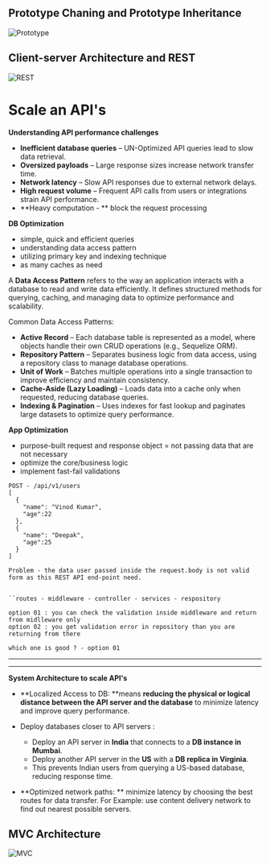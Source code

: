 ## Prototype Chaning and Prototype Inheritance

![Prototype](/image/1.png)

## Client-server Architecture and REST

![REST](/image/2.png)

# Scale an API's

**Understanding API performance challenges**

- **Inefficient database queries** – UN-Optimized API queries lead to slow data retrieval.
- **Oversized payloads** – Large response sizes increase network transfer time.
- **Network latency** – Slow API responses due to external network delays.
- **High request volume** – Frequent API calls from users or integrations strain API performance.
- **Heavy computation - ** block the request processing

**DB Optimization**

- simple, quick and efficient queries
- understanding data access pattern
- utilizing primary key and indexing technique
- as many caches as need

A **Data Access Pattern** refers to the way an application interacts with a database to read and write data efficiently. It defines structured methods for querying, caching, and managing data to optimize performance and scalability.

Common Data Access Patterns:

- **Active Record** – Each database table is represented as a model, where objects handle their own CRUD operations (e.g., Sequelize ORM).
- **Repository Pattern** – Separates business logic from data access, using a repository class to manage database operations.
- **Unit of Work** – Batches multiple operations into a single transaction to improve efficiency and maintain consistency.
- **Cache-Aside (Lazy Loading)** – Loads data into a cache only when requested, reducing database queries.
- **Indexing & Pagination** – Uses indexes for fast lookup and paginates large datasets to optimize query performance.

**App Optimization**

- purpose-built request and response object = not passing data that are not necessary
- optimize the core/business logic
- implement fast-fail validations

```
POST - /api/v1/users
[
  {
    "name": "Vinod Kumar",
    "age":22
  },
  {
    "name": "Deepak",
    "age":25
  }
]

Problem - the data user passed inside the request.body is not valid form as this REST API end-point need.


`﻿`routes - middleware - controller - services - respository

option 01 : you can check the validation inside middleware and return from midlleware only
option 02 : you get validation error in repository than you are returning from there

which one is good ? - option 01

```

---

---

**System Architecture to scale API's**

- **Localized Access to DB: **means **reducing the physical or logical distance between the API server and the database** to minimize latency and improve query performance.

- Deploy databases closer to API servers :

  - Deploy an API server in **India** that connects to a **DB instance in Mumbai**.
  - Deploy another API server in the **US** with a **DB replica in Virginia**.
  - This prevents Indian users from querying a US-based database, reducing response time.

- **Optimized network paths: ** minimize latency by choosing the best routes for data transfer.
  For Example: use content delivery network to find out nearest possible servers.

## MVC Architecture

![MVC](/image/3.png)
